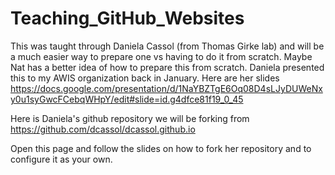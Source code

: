 # Teaching_GitHub_Websites
This was taught through Daniela Cassol (from Thomas Girke lab) and will be a much easier way to prepare one vs having to do it from scratch. Maybe Nat has a better idea of how to prepare this from scratch.
Daniela presented this to my AWIS organization back in January.
Here are her slides https://docs.google.com/presentation/d/1NaYBZTgE6Oq08D4sLJyDUWeNxy0u1syGwcFCebqWHpY/edit#slide=id.g4dfce81f19_0_45 


Here is Daniela's github repository we will be forking from https://github.com/dcassol/dcassol.github.io

Open this page and follow the slides on how to fork her repository and to configure it as your own. 
